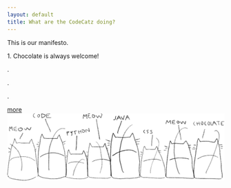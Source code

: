 ```yaml
---
layout: default
title: What are the CodeCatz doing?
---
```


<div class="container-fluid cover_manifesto">
	<div class="row">
		<div class="col-md-4">
			<div class="page_dscr">This is our manifesto.
				<p>1. Chocolate is always welcome! </p>
    			<p>.</p>
    			<p>.</p>
    			<p>.</p>
    				<div class="button">
     					<a class="tabs-link" href="http://lastlemon.com/wordpress/wp-content/uploads/MA064.gif">more</a> 
					</div>
			</div>
		</div>
		<div class="col-md-8">
			<img class="illu" src="/assets/images/illustrations/catz_back_fill.png" >
		</div>
	</div>
</div>

